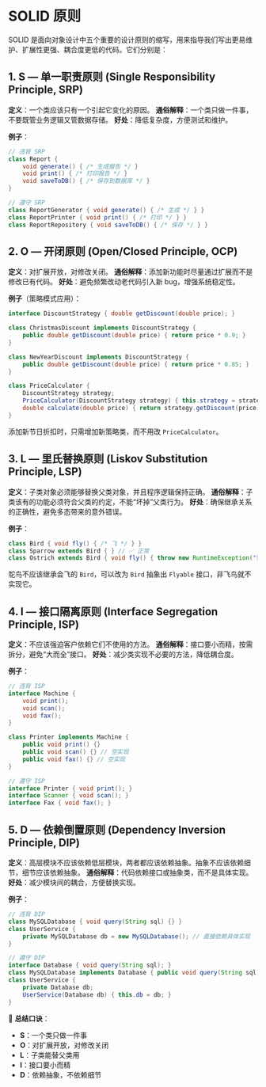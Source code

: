 # SOLID 原则

SOLID 是面向对象设计中五个重要的设计原则的缩写，用来指导我们写出更易维护、扩展性更强、耦合度更低的代码。它们分别是：

## 1. **S — 单一职责原则 (Single Responsibility Principle, SRP)**

**定义**：一个类应该只有一个引起它变化的原因。
**通俗解释**：一个类只做一件事，不要既管业务逻辑又管数据存储。
**好处**：降低复杂度，方便测试和维护。

**例子**：

```java
// 违背 SRP
class Report {
    void generate() { /* 生成报告 */ }
    void print() { /* 打印报告 */ }
    void saveToDB() { /* 保存到数据库 */ }
}

// 遵守 SRP
class ReportGenerator { void generate() { /* 生成 */ } }
class ReportPrinter { void print() { /* 打印 */ } }
class ReportRepository { void saveToDB() { /* 保存 */ } }
```

## 2. **O — 开闭原则 (Open/Closed Principle, OCP)**

**定义**：对扩展开放，对修改关闭。
**通俗解释**：添加新功能时尽量通过扩展而不是修改已有代码。
**好处**：避免频繁改动老代码引入新 bug，增强系统稳定性。

**例子**（策略模式应用）：

```java
interface DiscountStrategy { double getDiscount(double price); }

class ChristmasDiscount implements DiscountStrategy {
    public double getDiscount(double price) { return price * 0.9; }
}

class NewYearDiscount implements DiscountStrategy {
    public double getDiscount(double price) { return price * 0.85; }
}

class PriceCalculator {
    DiscountStrategy strategy;
    PriceCalculator(DiscountStrategy strategy) { this.strategy = strategy; }
    double calculate(double price) { return strategy.getDiscount(price); }
}
```

添加新节日折扣时，只需增加新策略类，而不用改 `PriceCalculator`。

## 3. **L — 里氏替换原则 (Liskov Substitution Principle, LSP)**

**定义**：子类对象必须能够替换父类对象，并且程序逻辑保持正确。
**通俗解释**：子类该有的功能必须符合父类的约定，不能“坏掉”父类行为。
**好处**：确保继承关系的正确性，避免多态带来的意外错误。

**例子**：

```java
class Bird { void fly() { /* 飞 */ } }
class Sparrow extends Bird { } // ✅ 正常
class Ostrich extends Bird { void fly() { throw new RuntimeException("我不会飞"); } } // ❌ 违背 LSP
```

鸵鸟不应该继承会飞的 `Bird`，可以改为 `Bird` 抽象出 `Flyable` 接口，非飞鸟就不实现它。

## 4. **I — 接口隔离原则 (Interface Segregation Principle, ISP)**

**定义**：不应该强迫客户依赖它们不使用的方法。
**通俗解释**：接口要小而精，按需拆分，避免“大而全”接口。
**好处**：减少类实现不必要的方法，降低耦合度。

**例子**：

```java
// 违背 ISP
interface Machine {
    void print();
    void scan();
    void fax();
}

class Printer implements Machine {
    public void print() {}
    public void scan() {} // 空实现
    public void fax() {} // 空实现
}

// 遵守 ISP
interface Printer { void print(); }
interface Scanner { void scan(); }
interface Fax { void fax(); }
```

## 5. **D — 依赖倒置原则 (Dependency Inversion Principle, DIP)**

**定义**：高层模块不应该依赖低层模块，两者都应该依赖抽象。抽象不应该依赖细节，细节应该依赖抽象。
**通俗解释**：代码依赖接口或抽象类，而不是具体实现。
**好处**：减少模块间的耦合，方便替换实现。

**例子**：

```java
// 违背 DIP
class MySQLDatabase { void query(String sql) {} }
class UserService {
    private MySQLDatabase db = new MySQLDatabase(); // 直接依赖具体实现
}

// 遵守 DIP
interface Database { void query(String sql); }
class MySQLDatabase implements Database { public void query(String sql) {} }
class UserService {
    private Database db;
    UserService(Database db) { this.db = db; }
}
```

🔹 **总结口诀**：

* **S**：一个类只做一件事
* **O**：对扩展开放，对修改关闭
* **L**：子类能替父类用
* **I**：接口要小而精
* **D**：依赖抽象，不依赖细节